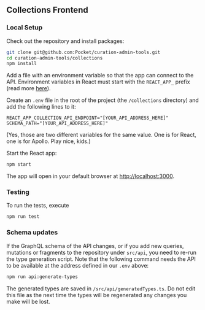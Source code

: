 ## Collections Frontend

### Local Setup

Check out the repository and install packages:

```bash
git clone git@github.com:Pocket/curation-admin-tools.git
cd curation-admin-tools/collections
npm install
```

Add a file with an environment variable so that the app can connect to the API. Environment variables in React must start with the `REACT_APP_` prefix (read more [here](https://create-react-app.dev/docs/adding-custom-environment-variables/)).

Create an `.env` file in the root of the project (the `/collections` directory) and add the following lines to it:

```dotenv
REACT_APP_COLLECTION_API_ENDPOINT="[YOUR_API_ADDRESS_HERE]"
SCHEMA_PATH="[YOUR_API_ADDRESS_HERE]"
```

(Yes, those are two different variables for the same value. One is for React, one is for Apollo. Play nice, kids.)

Start the React app:

```bash
npm start
```

The app will open in your default browser at [http://localhost:3000](http://localhost:3000).

### Testing

To run the tests, execute

```bash
npm run test
```

### Schema updates

If the GraphQL schema of the API changes, or if you add new queries, mutations or fragments to the repository under `src/api`, you need to re-run the type generation script. Note that the following command needs the API to be available at the address defined in our `.env` above:

```bash
npm run api:generate-types
```

The generated types are saved in `/src/api/generatedTypes.ts`. Do not edit this file as the next time the types will be regenerated any changes you make will be lost.
